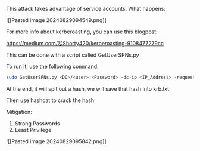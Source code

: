 This attack takes advantage of service accounts. What happens:

![[Pasted image 20240829094549.png]]

For more info about kerberoasting, you can use this blogpost:

https://medium.com/@Shorty420/kerberoasting-9108477279cc

This can be done with a script called GetUserSPNs.py

To run it, use the following command:

```bash
sudo GetUserSPNs.py <DC>/<user>:<Password> -dc-ip <IP_Address> -request
```

At the end, it will spit out a hash, we will save that hash into krb.txt

Then use hashcat to crack the hash

Mitigation:

1) Strong Passwords
2) Least Privilege

![[Pasted image 20240829095842.png]]
